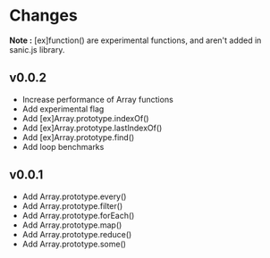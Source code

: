 # Changes

**Note :** [ex]function() are experimental functions, and aren't added in sanic.js library.

## v0.0.2

- Increase performance of Array functions
- Add experimental flag 
- Add [ex]Array.prototype.indexOf()
- Add [ex]Array.prototype.lastIndexOf()
- Add [ex]Array.prototype.find()
- Add loop benchmarks

## v0.0.1

- Add Array.prototype.every()
- Add Array.prototype.filter()
- Add Array.prototype.forEach()
- Add Array.prototype.map()
- Add Array.prototype.reduce()
- Add Array.prototype.some()